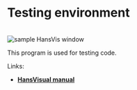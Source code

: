 # Testing environment

<br>![sample HansVis window](https://raw.githubusercontent.com/AnselmoGPP/Template_project/master/headers/HansVisual_example_1.png)

This program is used for testing code.

Links:

- [**HansVisual manual**](https://sciencesoftcode.wordpress.com/2019/09/14/hansvisual/)
